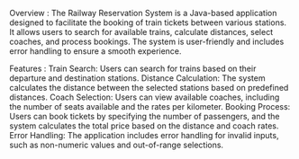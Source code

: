 Overview :
The Railway Reservation System is a Java-based application designed to facilitate the booking of train tickets between various stations. It allows users to search for available trains, calculate distances, select coaches, and process bookings. The system is user-friendly and includes error handling to ensure a smooth experience.

Features :
Train Search: Users can search for trains based on their departure and destination stations.
Distance Calculation: The system calculates the distance between the selected stations based on predefined distances.
Coach Selection: Users can view available coaches, including the number of seats available and the rates per kilometer.
Booking Process: Users can book tickets by specifying the number of passengers, and the system calculates the total price based on the distance and coach rates.
Error Handling: The application includes error handling for invalid inputs, such as non-numeric values and out-of-range selections.
